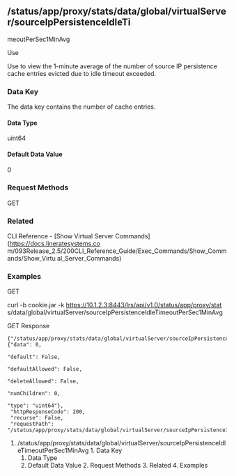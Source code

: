 ## /status/app/proxy/stats/data/global/virtualServer/sourceIpPersistenceIdleTi
meoutPerSec1MinAvg

Use

Use to view the 1-minute average of the number of source IP persistence cache
entries evicted due to idle timeout exceeded.

### Data Key

The data key contains the number of cache entries.

#### Data Type

uint64

#### Default Data Value

0

### Request Methods

GET

### Related

CLI Reference - [Show Virtual Server Commands](https://docs.lineratesystems.co
m/093Release_2.5/200CLI_Reference_Guide/Exec_Commands/Show_Commands/Show_Virtu
al_Server_Commands)

### Examples

GET

curl -b cookie.jar -k https://10.1.2.3:8443/lrs/api/v1.0/status/app/proxy/stat
s/data/global/virtualServer/sourceIpPersistenceIdleTimeoutPerSec1MinAvg

GET Response

    
    {"/status/app/proxy/stats/data/global/virtualServer/sourceIpPersistenceIdleTimeoutPerSec1MinAvg": {"data": 0,
                                                                                                        "default": False,
                                                                                                        "defaultAllowed": False,
                                                                                                        "deleteAllowed": False,
                                                                                                        "numChildren": 0,
                                                                                                        "type": "uint64"},
     "httpResponseCode": 200,
     "recurse": False,
     "requestPath": "/status/app/proxy/stats/data/global/virtualServer/sourceIpPersistenceIdleTimeoutPerSec1MinAvg"}
    

  1. /status/app/proxy/stats/data/global/virtualServer/sourceIpPersistenceIdleTimeoutPerSec1MinAvg
    1. Data Key
      1. Data Type
      2. Default Data Value
    2. Request Methods
    3. Related
    4. Examples

